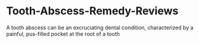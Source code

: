# Tooth-Abscess-Remedy-Reviews
A tooth abscess can be an excruciating dental condition, characterized by a painful, pus-filled pocket at the root of a tooth
